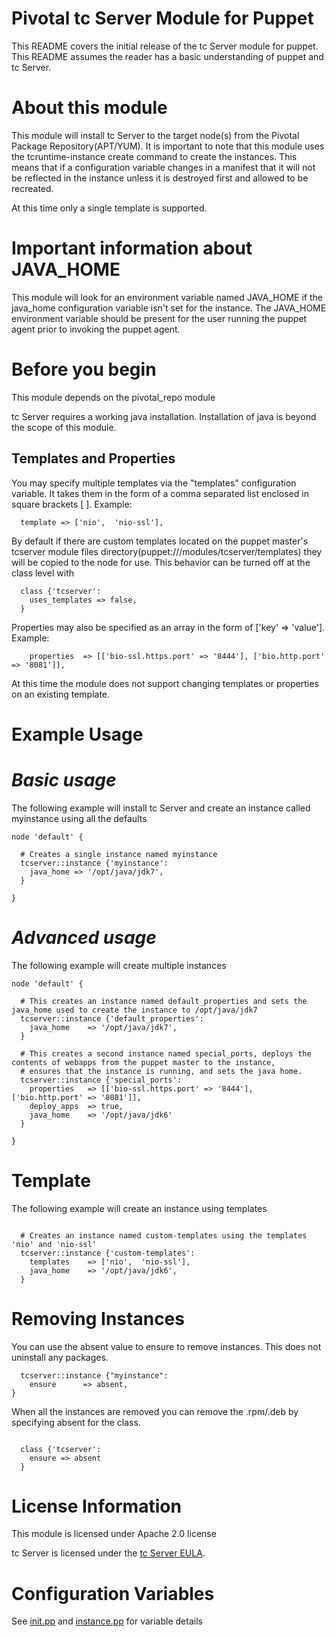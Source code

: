 # Pivotal tc Server Module for Puppet

This README covers the initial release of the tc Server module for puppet. This README assumes the reader has a basic understanding of puppet and tc Server.

# About this module

This module will install tc Server to the target node(s) from the Pivotal Package Repository(APT/YUM). It is important to note that this module uses the tcruntime-instance create command to create the instances. This means that if a configuration variable changes in a manifest that it will not be reflected in the instance unless it is destroyed first and allowed to be recreated.

At this time only a single template is supported. 

# Important information about JAVA\_HOME

This module will look for an environment variable named JAVA\_HOME if the java\_home configuration variable isn't set for the instance. The JAVA\_HOME environment variable should be present for the user running the puppet agent prior to invoking the puppet agent. 

# Before you begin

This module depends on the pivotal\_repo module 

tc Server requires a working java installation. Installation of java is beyond the scope of this module.

## Templates and Properties

You may specify multiple templates via the "templates" configuration variable. It takes them in the form of a comma separated list enclosed in square brackets \[ \]. Example:

```puppet
  template => ['nio',  'nio-ssl'],
```

By default if there are custom templates located on the puppet master's tcserver module files directory(puppet:///modules/tcserver/templates) they will be copied to the node for use. This behavior can be turned off at the class level with

```puppet
  class {'tcserver':
    uses_templates => false,
  }
```

Properties may also be specified as an array in the form of \['key' => 'value'\]. Example:

```puppet
    properties  => [['bio-ssl.https.port' => '8444'], ['bio.http.port' => '8081']],
```

At this time the module does not support changing templates or properties on an existing template.

# Example Usage

*Basic usage* 
=============
The following example will install tc Server and create an instance called myinstance using all the defaults



```puppet
node 'default' {

  # Creates a single instance named myinstance
  tcserver::instance {'myinstance':
    java_home => '/opt/java/jdk7',
  }

}
```

*Advanced usage*
================
The following example will create multiple instances
```puppet
node 'default' {
 
  # This creates an instance named default_properties and sets the java_home used to create the instance to /opt/java/jdk7
  tcserver::instance {'default_properties':
    java_home    => '/opt/java/jdk7',
  }

  # This creates a second instance named special_ports, deploys the contents of webapps from the puppet master to the instance,
  # ensures that the instance is running, and sets the java home. 
  tcserver::instance {'special_ports':
    properties   => [['bio-ssl.https.port' => '8444'], ['bio.http.port' => '8081']],
    deploy_apps  => true,
    java_home    => '/opt/java/jdk6'
  }

}
```

Template
========
The following example will create an instance using templates

```puppet

  # Creates an instance named custom-templates using the templates 'nio' and 'nio-ssl'
  tcserver::instance {'custom-templates':
    templates    => ['nio',  'nio-ssl'],
    java_home    => '/opt/java/jdk6',
  }
```

Removing Instances
==================

You can use the absent value to ensure to remove instances. This does not uninstall any packages. 

```puppet
  tcserver::instance {"myinstance":
    ensure      => absent,
}
```

When all the instances are removed you can remove the .rpm/.deb by specifying absent for the class. 

```puppet

  class {'tcserver':
    ensure => absent
  }
```

# License Information

This module is licensed under Apache 2.0 license

tc Server is licensed under the [tc Server EULA](http://www.vmware.com/download/eula/universal_eula.html).

# Configuration Variables

See [init.pp](https://github.com/pivotal/app-manage/raw/master/puppet/pivotal-tcserver/manifests/init.pp) and [instance.pp](https://github.com/pivotal/app-manage/raw/master/puppet/pivotal-tcserver/manifests/instance.pp) for variable details

